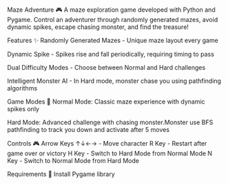 Maze Adventure 🎮
A maze exploration game developed with Python and Pygame. Control an adventurer through randomly generated mazes, avoid dynamic spikes, escape chasing monster, and find the treasure!

Features ✨
Randomly Generated Mazes - Unique maze layout every game

Dynamic Spike - Spikes rise and fall periodically, requiring timing to pass

Dual Difficulty Modes - Choose between Normal and Hard challenges

Intelligent Monster AI - In Hard mode, monster chase you using pathfinding algorithms

Game Modes 🎯
Normal Mode:
Classic maze experience with dynamic spikes only

Hard Mode:
Advanced challenge with chasing monster.Monster use BFS pathfinding to track you down and  activate after 5 moves

Controls 🎮
Arrow Keys ↑↓←→ - Move character
R Key - Restart after game over or victory
H Key - Switch to Hard Mode from Normal Mode
N Key - Switch to Normal Mode from Hard Mode

Requirements 🔧
Install Pygame library